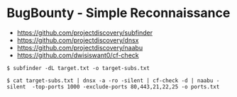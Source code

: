 # BugBounty - Simple Reconnaissance

* https://github.com/projectdiscovery/subfinder
* https://github.com/projectdiscovery/dnsx
* https://github.com/projectdiscovery/naabu
* https://github.com/dwisiswant0/cf-check

```
$ subfinder -dL target.txt -o target-subs.txt
```

```
$ cat target-subs.txt | dnsx -a -ro -silent | cf-check -d | naabu -silent  -top-ports 1000 -exclude-ports 80,443,21,22,25 -o ports.txt
```
